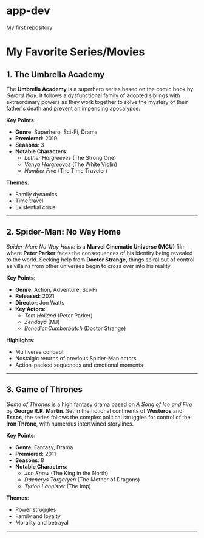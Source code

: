 # app-dev
My first repository
# My Favorite Series/Movies

## 1. **The Umbrella Academy**

The **Umbrella Academy** is a superhero series based on the comic book by *Gerard Way*. It follows a dysfunctional family of adopted siblings with extraordinary powers as they work together to solve the mystery of their father's death and prevent an impending apocalypse.

**Key Points:**
- **Genre**: Superhero, Sci-Fi, Drama
- **Premiered**: 2019
- **Seasons**: 3
- **Notable Characters**:
  - *Luther Hargreeves* (The Strong One)
  - *Vanya Hargreeves* (The White Violin)
  - *Number Five* (The Time Traveler)

**Themes**:
- Family dynamics
- Time travel
- Existential crisis

---

## 2. **Spider-Man: No Way Home**

*Spider-Man: No Way Home* is a **Marvel Cinematic Universe (MCU)** film where **Peter Parker** faces the consequences of his identity being revealed to the world. Seeking help from **Doctor Strange**, things spiral out of control as villains from other universes begin to cross over into his reality.

**Key Points:**
- **Genre**: Action, Adventure, Sci-Fi
- **Released**: 2021
- **Director**: Jon Watts
- **Key Actors**:
  - *Tom Holland* (Peter Parker)
  - *Zendaya* (MJ)
  - *Benedict Cumberbatch* (Doctor Strange)

**Highlights**:
- Multiverse concept
- Nostalgic returns of previous Spider-Man actors
- Action-packed sequences and emotional moments

---

## 3. **Game of Thrones**

*Game of Thrones* is a high fantasy drama based on *A Song of Ice and Fire* by **George R.R. Martin**. Set in the fictional continents of **Westeros** and **Essos**, the series follows the complex political struggles for control of the **Iron Throne**, with numerous intertwined storylines.

**Key Points:**
- **Genre**: Fantasy, Drama
- **Premiered**: 2011
- **Seasons**: 8
- **Notable Characters**:
  - *Jon Snow* (The King in the North)
  - *Daenerys Targaryen* (The Mother of Dragons)
  - *Tyrion Lannister* (The Imp)

**Themes**:
- Power struggles
- Family and loyalty
- Morality and betrayal

---
